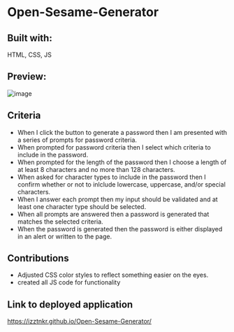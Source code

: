 # Open-Sesame-Generator

## Built with: 
HTML, CSS, JS &nbsp;&nbsp;

## Preview:
![image](https://user-images.githubusercontent.com/86173119/133248362-796d4ce3-cfd7-483b-bc61-09d465c25ccc.png)



## Criteria
- When I click the button to generate a password then I am presented with a series of prompts for password criteria.
- When prompted for password criteria then I select which criteria to include in the password.
- When prompted for the length of the password then I choose a length of at least 8 characters and no more than 128 characters.
- When asked for character types to include in the password then I confirm whether or not to inlclude lowercase, uppercase, and/or special characters.
- When I answer each prompt then my input should be validated and at least one character type should be selected.
- When all prompts are answered then a password is generated that matches the selected criteria.
- When the password is generated then the password is either displayed in an alert or written to the page.



## Contributions

- Adjusted CSS color styles to reflect something easier on the eyes.
- created all JS code for functionality



## Link to deployed application
https://izztnkr.github.io/Open-Sesame-Generator/
